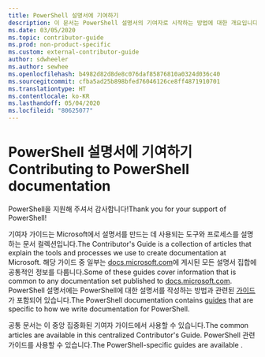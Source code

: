 ```yaml
---
title: PowerShell 설명서에 기여하기
description: 이 문서는 PowerShell 설명서의 기여자로 시작하는 방법에 대한 개요입니다.
ms.date: 03/05/2020
ms.topic: contributor-guide
ms.prod: non-product-specific
ms.custom: external-contributor-guide
author: sdwheeler
ms.author: sewhee
ms.openlocfilehash: b4982d82d8de8c076daf85876810a0324d036c40
ms.sourcegitcommit: cfba5ad25b898bfed76046126ce8ff4871910701
ms.translationtype: HT
ms.contentlocale: ko-KR
ms.lasthandoff: 05/04/2020
ms.locfileid: "80625077"
---
```

# <a name="contributing-to-powershell-documentation"></a><span data-ttu-id="2d911-103">PowerShell 설명서에 기여하기</span><span class="sxs-lookup"><span data-stu-id="2d911-103">Contributing to PowerShell documentation</span></span>

<span data-ttu-id="2d911-104">PowerShell을 지원해 주셔서 감사합니다!</span><span class="sxs-lookup"><span data-stu-id="2d911-104">Thank you for your support of PowerShell!</span></span>

<span data-ttu-id="2d911-105">기여자 가이드는 Microsoft에서 설명서를 만드는 데 사용되는 도구와 프로세스를 설명하는 문서 컬렉션입니다.</span><span class="sxs-lookup"><span data-stu-id="2d911-105">The Contributor's Guide is a collection of articles that explain the tools and processes we use to create documentation at Microsoft.</span></span> <span data-ttu-id="2d911-106">해당 가이드 중 일부는 [docs.microsoft.com][docs]에 게시된 모든 설명서 집합에 공통적인 정보를 다룹니다.</span><span class="sxs-lookup"><span data-stu-id="2d911-106">Some of these guides cover information that is common to any documentation set published to [docs.microsoft.com][docs].</span></span> <span data-ttu-id="2d911-107">PowerShell 설명서에는 PowerShell에 대한 설명서를 작성하는 방법과 관련된 [가이드][psdocs]가 포함되어 있습니다.</span><span class="sxs-lookup"><span data-stu-id="2d911-107">The PowerShell documentation contains [guides][psdocs] that are specific to how we write documentation for PowerShell.</span></span>

<span data-ttu-id="2d911-108">공통 문서는 이 중앙 집중화된 기여자 가이드에서 사용할 수 있습니다.</span><span class="sxs-lookup"><span data-stu-id="2d911-108">The common articles are available in this centralized Contributor's Guide.</span></span> <span data-ttu-id="2d911-109">PowerShell 관련 가이드를 사용할 수 있습니다.</span><span class="sxs-lookup"><span data-stu-id="2d911-109">The PowerShell-specific guides are available .</span></span>

<!--link refs-->
[docs]: https://docs.microsoft.com/
[psdocs]: https://docs.microsoft.com/powershell/scripting/community/contributing/overview
